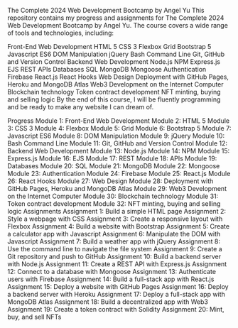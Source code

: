 The Complete 2024 Web Development Bootcamp by Angel Yu
This repository contains my progress and assignments for The Complete 2024 Web Development Bootcamp by Angel Yu. The course covers a wide range of tools and technologies, including:

Front-End Web Development
HTML 5
CSS 3
Flexbox
Grid
Bootstrap 5
Javascript ES6
DOM Manipulation
jQuery
Bash Command Line
Git, GitHub and Version Control
Backend Web Development
Node.js
NPM
Express.js
EJS
REST
APIs
Databases
SQL
MongoDB
Mongoose
Authentication
Firebase
React.js
React Hooks
Web Design
Deployment with GitHub Pages, Heroku and MongoDB Atlas
Web3 Development on the Internet Computer
Blockchain technology
Token contract development
NFT minting, buying and selling logic
By the end of this course, I will be fluently programming and be ready to make any website I can dream of.

Progress
 Module 1: Front-End Web Development
 Module 2: HTML 5
 Module 3: CSS 3
 Module 4: Flexbox
 Module 5: Grid
 Module 6: Bootstrap 5
 Module 7: Javascript ES6
 Module 8: DOM Manipulation
 Module 9: jQuery
 Module 10: Bash Command Line
 Module 11: Git, GitHub and Version Control
 Module 12: Backend Web Development
 Module 13: Node.js
 Module 14: NPM
 Module 15: Express.js
 Module 16: EJS
 Module 17: REST
 Module 18: APIs
 Module 19: Databases
 Module 20: SQL
 Module 21: MongoDB
 Module 22: Mongoose
 Module 23: Authentication
 Module 24: Firebase
 Module 25: React.js
 Module 26: React Hooks
 Module 27: Web Design
 Module 28: Deployment with GitHub Pages, Heroku and MongoDB Atlas
 Module 29: Web3 Development on the Internet Computer
 Module 30: Blockchain technology
 Module 31: Token contract development
 Module 32: NFT minting, buying and selling logic
Assignments
 Assignment 1: Build a simple HTML page
 Assignment 2: Style a webpage with CSS
 Assignment 3: Create a responsive layout with Flexbox
 Assignment 4: Build a website with Bootstrap
 Assignment 5: Create a calculator app with Javascript
 Assignment 6: Manipulate the DOM with Javascript
 Assignment 7: Build a weather app with jQuery
 Assignment 8: Use the command line to navigate the file system
 Assignment 9: Create a Git repository and push to GitHub
 Assignment 10: Build a backend server with Node.js
 Assignment 11: Create a REST API with Express.js
 Assignment 12: Connect to a database with Mongoose
 Assignment 13: Authenticate users with Firebase
 Assignment 14: Build a full-stack app with React.js
 Assignment 15: Deploy a website with GitHub Pages
 Assignment 16: Deploy a backend server with Heroku
 Assignment 17: Deploy a full-stack app with MongoDB Atlas
 Assignment 18: Build a decentralized app with Web3
 Assignment 19: Create a token contract with Solidity
 Assignment 20: Mint, buy, and sell NFTs
